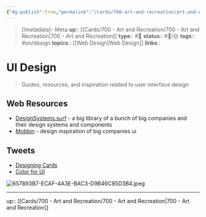 ```yaml
---
{"dg-publish":true,"permalink":"/cards/700-art-and-recreation/art-and-design/ui-design/","title":"UI Design"}
---
```


> [!metadata]- Meta
> **up**:: [[Cards/700 - Art and Recreation/700 - Art and Recreation\|700 - Art and Recreation]]
> **type**:: #📝 
> **status**:: #📝/🌞
> **tags**::  #on/design 
> **topics**:: [[Web Design\|Web Design]]
> **links**::


# UI Design

> Guides, resources, and inspiration related to user interface design

## Web Resources
- [DesignSystems.surf](https://designsystems.surf/) - a big library of a bunch of big companies and their design systems and components
- [Mobbin](https://mobbin.com/) - design inspiration of big companies ui

## Tweets
- [Designing Cards](https://twitter.com/uiuxadrian/status/1647156584856924162?s=61&t=gyRX2W0x81b80X8f34EMoQ)
- [Color for UI](https://x.com/michaelfilipiuk/status/1891799013495800128?s=46)

![657893B7-ECAF-4A3E-BAC3-D9B46C85D3B4.jpeg](/img/user/Extras/Attachments/657893B7-ECAF-4A3E-BAC3-D9B46C85D3B4.jpeg)


---
up:: [[Cards/700 - Art and Recreation/700 - Art and Recreation\|700 - Art and Recreation]]

